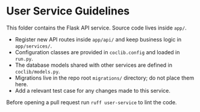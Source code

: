 # User Service Guidelines

This folder contains the Flask API service. Source code lives inside `app/`.

- Register new API routes inside `app/api/` and keep business logic in `app/services/`.
- Configuration classes are provided in `coclib.config` and loaded in `run.py`.
- The database models shared with other services are defined in `coclib/models.py`.
- Migrations live in the repo root `migrations/` directory; do not place them here.
- Add a relevant test case for any changes made to this service.

Before opening a pull request run `ruff user-service` to lint the code.
